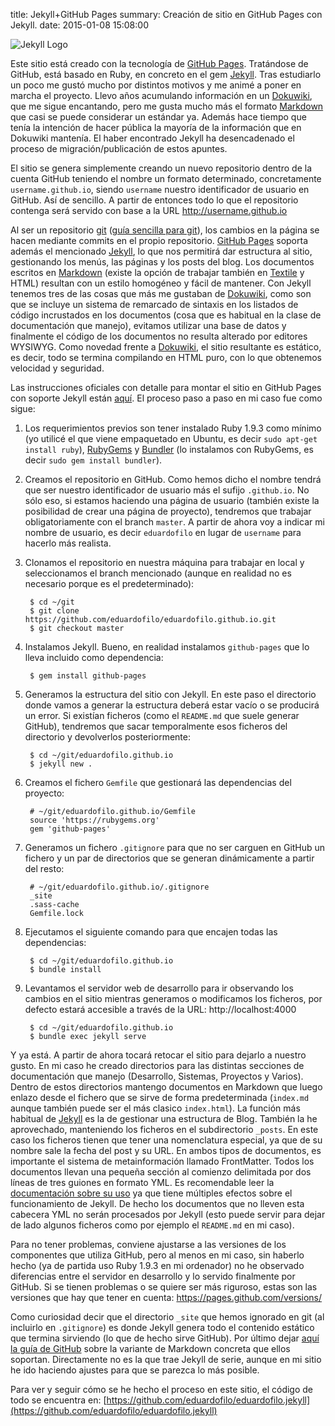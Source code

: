 title: Jekyll+GitHub Pages
summary: Creación de sitio en GitHub Pages con Jekyll.
date: 2015-01-08 15:08:00

![Jekyll Logo](/images/posts/jekyll-logo.png)

Este sitio está creado con la tecnología de [GitHub Pages][pages]. Tratándose de GitHub, está basado en Ruby, en concreto en el gem [Jekyll][jekyll]. Tras estudiarlo un poco me gustó mucho por distintos motivos y me animé a poner en marcha el proyecto. Llevo años acumulando información en un [Dokuwiki][dokuwiki], que me sigue encantando, pero me gusta mucho más el formato [Markdown][markdown] que casi se puede considerar un estándar ya. Además hace tiempo que tenía la intención de hacer pública la mayoría de la información que en Dokuwiki mantenía. El haber encontrado Jekyll ha desencadenado el proceso de migración/publicación de estos apuntes.

El sitio se genera simplemente creando un nuevo repositorio dentro de la cuenta GitHub teniendo el nombre un formato determinado, concretamente `username.github.io`, siendo `username` nuestro identificador de usuario en GitHub. Así de sencillo. A partir de entonces todo lo que el repositorio contenga será servido con base a la URL http://username.github.io

Al ser un repositorio [git][git] ([guía sencilla para git](http://rogerdudler.github.io/git-guide/index.es.html)), los cambios en la página se hacen mediante commits en el propio repositorio. [GitHub Pages][pages] soporta además el mencionado [Jekyll][jekyll], lo que nos permitirá dar estructura al sitio, gestionando los menús, las páginas y los posts del blog. Los documentos escritos en [Markdown][markdown] (existe la opción de trabajar también en [Textile][textile] y HTML) resultan con un estilo homogéneo y fácil de mantener. Con Jekyll tenemos tres de las cosas que más me gustaban de [Dokuwiki][dokuwiki], como son que se incluye un sistema de remarcado de sintaxis en los listados de código incrustados en los documentos (cosa que es habitual en la clase de documentación que manejo), evitamos utilizar una base de datos y finalmente el código de los documentos no resulta alterado por editores WYSIWYG. Como novedad frente a [Dokuwiki][dokuwiki], el sitio resultante es estático, es decir, todo se termina compilando en HTML puro, con lo que obtenemos velocidad y seguridad.

Las instrucciones oficiales con detalle para montar el sitio en GitHub Pages con soporte Jekyll están [aquí](https://help.github.com/articles/using-jekyll-with-pages/). El proceso paso a paso en mi caso fue como sigue:

1. Los requerimientos previos son tener instalado Ruby 1.9.3 como mínimo (yo utilicé el que viene empaquetado en Ubuntu, es decir `sudo apt-get install ruby`), [RubyGems](https://rubygems.org/pages/download) y [Bundler](http://bundler.io/) (lo instalamos con RubyGems, es decir `sudo gem install bundler`).
2. Creamos el repositorio en GitHub. Como hemos dicho el nombre tendrá que ser nuestro identificador de usuario más el sufijo `.github.io`. No sólo eso, si estamos haciendo una página de usuario (también existe la posibilidad de crear una página de proyecto), tendremos que trabajar obligatoriamente con el branch `master`. A partir de ahora voy a indicar mi nombre de usuario, es decir `eduardofilo` en lugar de `username` para hacerlo más realista.
3. Clonamos el repositorio en nuestra máquina para trabajar en local y seleccionamos el branch mencionado (aunque en realidad no es necesario porque es el predeterminado):

        $ cd ~/git
        $ git clone https://github.com/eduardofilo/eduardofilo.github.io.git
        $ git checkout master

4. Instalamos Jekyll. Bueno, en realidad instalamos `github-pages` que lo lleva incluido como dependencia:

        $ gem install github-pages

5. Generamos la estructura del sitio con Jekyll. En este paso el directorio donde vamos a generar la estructura deberá estar vacío o se producirá un error. Si existían ficheros (como el `README.md` que suele generar GitHub), tendremos que sacar temporalmente esos ficheros del directorio y devolverlos posteriormente:

        $ cd ~/git/eduardofilo.github.io
        $ jekyll new .

6. Creamos el fichero `Gemfile` que gestionará las dependencias del proyecto:

        # ~/git/eduardofilo.github.io/Gemfile
        source 'https://rubygems.org'
        gem 'github-pages'

7. Generamos un fichero `.gitignore` para que no ser carguen en GitHub un fichero y un par de directorios que se generan dinámicamente a partir del resto:

        # ~/git/eduardofilo.github.io/.gitignore
        _site
        .sass-cache
        Gemfile.lock

8. Ejecutamos el siguiente comando para que encajen todas las dependencias:

        $ cd ~/git/eduardofilo.github.io
        $ bundle install

9. Levantamos el servidor web de desarrollo para ir observando los cambios en el sitio mientras generamos o modificamos los ficheros, por defecto estará accesible a través de la URL: http://localhost:4000

        $ cd ~/git/eduardofilo.github.io
        $ bundle exec jekyll serve

Y ya está. A partir de ahora tocará retocar el sitio para dejarlo a nuestro gusto. En mi caso he creado directorios para las distintas secciones de documentación que manejo (Desarrollo, Sistemas, Proyectos y Varios). Dentro de estos directorios mantengo documentos en Markdown que luego enlazo desde el fichero que se sirve de forma predeterminada (`index.md` aunque también puede ser el más clasico `index.html`). La función más habitual de [Jekyll][jekyll] es la de gestionar una estructura de Blog. También la he aprovechado, manteniendo los ficheros en el subdirectorio `_posts`. En este caso los ficheros tienen que tener una nomenclatura especial, ya que de su nombre sale la fecha del post y su URL. En ambos tipos de documentos, es importante el sistema de metainformación llamado FrontMatter. Todos los documentos llevan una pequeña sección al comienzo delimitada por dos líneas de tres guiones en formato YML. Es recomendable leer la [documentación sobre su uso](http://jekyllrb.com/docs/frontmatter/) ya que tiene múltiples efectos sobre el funcionamiento de Jekyll. De hecho los documentos que no lleven esta cabecera YML no serán procesados por Jekyll (esto puede servir para dejar de lado algunos ficheros como por ejemplo el `README.md` en mi caso).

Para no tener problemas, conviene ajustarse a las versiones de los componentes que utiliza GitHub, pero al menos en mi caso, sin haberlo hecho (ya de partida uso Ruby 1.9.3 en mi ordenador) no he observado diferencias entre el servidor en desarrollo y lo servido finalmente por GitHub. Si se tienen problemas o se quiere ser más riguroso, estas son las versiones que hay que tener en cuenta: https://pages.github.com/versions/

Como curiosidad decir que el directorio `_site` que hemos ignorado en git (al incluirlo en `.gitignore`) es donde Jekyll genera todo el contenido estático que termina sirviendo (lo que de hecho sirve GitHub). Por último dejar [aquí la guía de GitHub](https://guides.github.com/features/mastering-markdown/) sobre la variante de Markdown concreta que ellos soportan. Directamente no es la que trae Jekyll de serie, aunque en mi sitio he ido haciendo ajustes para que se parezca lo más posible.

Para ver y seguir cómo se he hecho el proceso en este sitio, el código de todo se encuentra en: [https://github.com/eduardofilo/eduardofilo.jekyll](https://github.com/eduardofilo/eduardofilo.jekyll)

[pages]:    https://pages.github.com/
[jekyll]:   http://jekyllrb.com/
[dokuwiki]: https://www.dokuwiki.org/dokuwiki
[markdown]: http://daringfireball.net/projects/markdown/
[textile]:  http://redcloth.org/textile
[git]:      http://git-scm.com/
